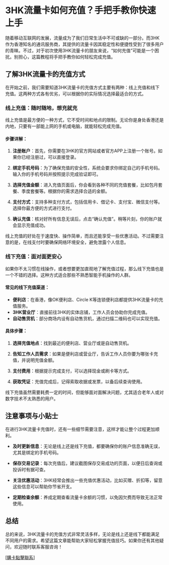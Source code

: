 # 3HK流量卡如何充值？手把手教你快速上手

随着移动互联网的发展，流量成为了我们日常生活中不可或缺的一部分。而3HK作为香港知名的通讯服务商，其提供的流量卡因其稳定性和便捷性受到了很多用户的青睐。不过，对于初次使用3HK流量卡的朋友来说，“如何充值”可能是一个困扰。别担心，这篇教程将手把手教你如何轻松完成充值。

## 了解3HK流量卡的充值方式

在开始之前，我们需要知道3HK流量卡的充值方式主要有两种：线上充值和线下充值。这两种方式各有优劣，可以根据你的实际情况选择最适合的方式。

### 线上充值：随时随地，想充就充

线上充值是最方便的一种方式，它不受时间和地点的限制。无论你是身处香港还是内地，只要有一部能上网的手机或电脑，就能轻松完成充值。

#### 步骤详解：

1. **注册账户**：首先，你需要在3HK的官方网站或者官方APP上注册一个账号。如果你已经注册过，可以直接登录。

2. **绑定手机号码**：为了确保充值的安全性，系统会要求你绑定自己的手机号码。输入你的手机号码并按照提示完成验证即可。

3. **选择充值金额**：进入充值页面后，你会看到各种不同的充值套餐，比如包月套餐、季度套餐等。根据你的需求选择合适的金额。

4. **支付方式**：支持多种支付方式，包括信用卡、借记卡、支付宝、微信支付等。选择你最方便的方式进行支付。

5. **确认充值**：核对好所有信息无误后，点击“确认充值”。稍等片刻，你的账户就会显示充值成功。

线上充值的好处在于速度快、操作简单，而且还能享受一些优惠活动。不过需要注意的是，在线支付时要确保网络环境安全，避免泄露个人信息。

### 线下充值：面对面更安心

如果你不太习惯在线操作，或者想要更加直观地了解充值过程，那么线下充值也是一个不错的选择。这种方式适合那些不熟悉智能手机操作的人群。

#### 常见的线下充值渠道：

- **便利店**：在香港，像OK便利店、Circle K等连锁便利店都提供3HK流量卡的充值服务。
- **3HK营业厅**：直接前往3HK的实体店铺，工作人员会协助你完成充值。
- **自动售货机**：部分商场内设有自动售货机，通过扫描二维码也可以实现充值。

#### 具体步骤：

1. **选择充值地点**：找到最近的便利店、营业厅或是自动售货机。

2. **告知工作人员需求**：如果是便利店或营业厅，告诉工作人员你要为哪张卡充值，并说明充值金额。

3. **支付费用**：根据提示完成支付，可以选择现金或刷卡等方式。

4. **获取凭证**：充值完成后，记得索取收据或发票，以备后续查询使用。

线下充值虽然需要耗费一定的时间，但能够面对面解决问题，尤其适合老年人或对数字技术不太熟悉的用户。

## 注意事项与小贴士

在进行3HK流量卡充值时，还有一些细节需要注意，这样才能让整个过程更加顺利。

- **及时更新信息**：无论是线上还是线下充值，都要确保你的账户信息准确无误，尤其是绑定的手机号码。

- **保存交易记录**：每次充值后，建议截图保存交易成功的页面，以便日后查询或投诉时有据可查。

- **关注优惠活动**：3HK经常会推出一些充值优惠活动，比如买赠、折扣等，留意这些信息可以帮助你节省开支。

- **定期检查余额**：养成定期查看流量卡余额的习惯，以免因欠费而导致无法正常使用。

## 总结

总的来说，3HK流量卡的充值方式非常灵活多样，无论是线上还是线下都能满足不同用户的需求。希望这篇文章能帮助大家轻松掌握充值技巧。如果你还有其他疑问，欢迎随时联系客服咨询！

[[購卡點擊聯系](https://t.me/s/SXDXQF)]